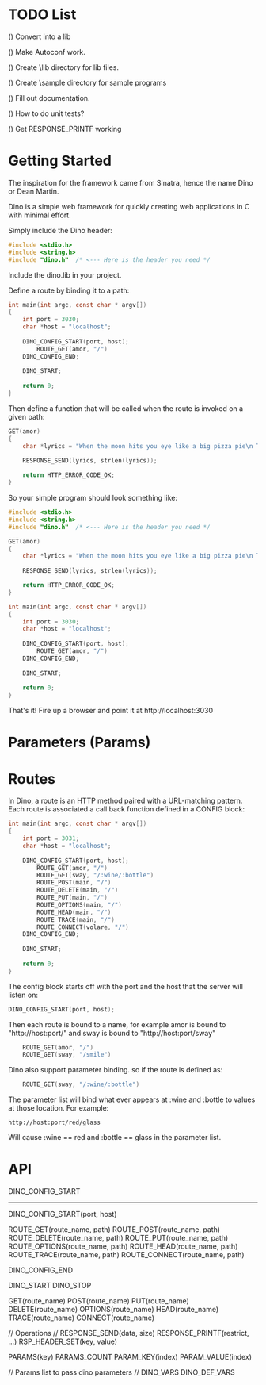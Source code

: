 TODO List
====

() Convert into a lib

() Make Autoconf work.

() Create \lib directory for lib files.

() Create \sample directory for sample programs

() Fill out documentation.

() How to do unit tests?

() Get RESPONSE_PRINTF working

Getting Started
====

The inspiration for the framework came from Sinatra, hence the name Dino or Dean Martin. 

Dino is a simple web framework for quickly creating web applications in C with minimal effort.  

Simply include the Dino header:

~~~C
#include <stdio.h>
#include <string.h>
#include "dino.h"  /* <--- Here is the header you need */
~~~

Include the dino.lib in your project.

Define a route by binding it to a path:

~~~C
int main(int argc, const char * argv[])
{
    int port = 3030;
    char *host = "localhost";
    
    DINO_CONFIG_START(port, host);
        ROUTE_GET(amor, "/")
    DINO_CONFIG_END;
    
    DINO_START;
    
    return 0;
}
~~~

Then define a function that will be called when the route is invoked on a given path:

~~~C
GET(amor)
{
    char *lyrics = "When the moon hits you eye like a big pizza pie\n That's amore!\n";
    
    RESPONSE_SEND(lyrics, strlen(lyrics));

    return HTTP_ERROR_CODE_OK;
}
~~~

So your simple program should look something like:

~~~C
#include <stdio.h>
#include <string.h>
#include "dino.h"  /* <--- Here is the header you need */

GET(amor)
{
    char *lyrics = "When the moon hits you eye like a big pizza pie\n That's amore!\n";
    
    RESPONSE_SEND(lyrics, strlen(lyrics));

    return HTTP_ERROR_CODE_OK;
}

int main(int argc, const char * argv[])
{
    int port = 3030;
    char *host = "localhost";
    
    DINO_CONFIG_START(port, host);
        ROUTE_GET(amor, "/")
    DINO_CONFIG_END;
    
    DINO_START;
    
    return 0;
}
~~~

That's it! Fire up a browser and point it at http://localhost:3030

Parameters (Params)
====

Routes
====

In Dino, a route is an HTTP method paired with a URL-matching pattern. Each route is associated a call back function defined in a CONFIG block:

~~~C
int main(int argc, const char * argv[])
{
    int port = 3031;
    char *host = "localhost";
    
    DINO_CONFIG_START(port, host);
        ROUTE_GET(amor, "/")
        ROUTE_GET(sway, "/:wine/:bottle")
        ROUTE_POST(main, "/")
        ROUTE_DELETE(main, "/")
        ROUTE_PUT(main, "/")
        ROUTE_OPTIONS(main, "/")
        ROUTE_HEAD(main, "/")
        ROUTE_TRACE(main, "/")
        ROUTE_CONNECT(volare, "/")
    DINO_CONFIG_END;
    
    DINO_START;
    
    return 0;
}
~~~

The config block starts off with the port and the host that the server will listen on:

~~~C
DINO_CONFIG_START(port, host);
~~~

Then each route is bound to a name, for example amor is bound to "http://host:port/" and sway is bound to "http://host:port/sway"

~~~C
	ROUTE_GET(amor, "/")
	ROUTE_GET(sway, "/smile")
~~~

Dino also support parameter binding. so if the route is defined as:

~~~C
	ROUTE_GET(sway, "/:wine/:bottle")
~~~

The parameter list will bind what ever appears at :wine and :bottle to values at those location.  For example:

~~~
http://host:port/red/glass
~~~

Will cause :wine == red and :bottle == glass in the parameter list. 

API
====

DINO_CONFIG_START
______
DINO_CONFIG_START(port, host)

ROUTE_GET(route_name, path)
ROUTE_POST(route_name, path)
ROUTE_DELETE(route_name, path)
ROUTE_PUT(route_name, path)
ROUTE_OPTIONS(route_name, path)
ROUTE_HEAD(route_name, path)
ROUTE_TRACE(route_name, path)
ROUTE_CONNECT(route_name, path)

DINO_CONFIG_END

DINO_START
DINO_STOP


GET(route_name)
POST(route_name)
PUT(route_name)
DELETE(route_name)
OPTIONS(route_name)
HEAD(route_name)
TRACE(route_name)
CONNECT(route_name)

// Operations
//
RESPONSE_SEND(data, size)
RESPONSE_PRINTF(restrict, ...)
RSP_HEADER_SET(key, value)

PARAMS(key)
PARAMS_COUNT
PARAM_KEY(index)
PARAM_VALUE(index)

// Params list to pass dino parameters
//
DINO_VARS
DINO_DEF_VARS